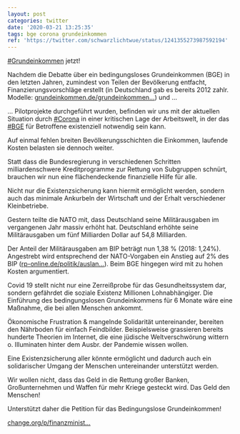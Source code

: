 ```yaml
---
layout: post
categories: twitter
date: '2020-03-21 13:25:35'
tags: bge corona grundeinkommen
ref: 'https://twitter.com/schwarzlichtwue/status/1241355273987592194'
---
```

[#Grundeinkommen](/t/grundeinkommen) jetzt!

Nachdem die Debatte über ein bedingungsloses Grundeinkommen (BGE) in den letzten Jahren, zumindest von Teilen der Bevölkerung entfacht, Finanzierungsvorschläge erstellt (in Deutschland gab es bereits 2012 zahlr. Modelle: [grundeinkommen.de/grundeinkommen…](https://www.grundeinkommen.de/grundeinkommen/modelle)) und …

… Pilotprojekte durchgeführt wurden, befinden wir uns mit der aktuellen Situation durch [#Corona](/t/corona) in einer kritischen Lage der Arbeitswelt, in der das [#BGE](/t/bge) für Betroffene existenziell notwendig sein kann.

Auf einmal fehlen breiten Bevölkerungsschichten die Einkommen, laufende Kosten belasten sie dennoch weiter.

Statt dass die Bundesregierung in verschiedenen Schritten milliardenschwere Kreditprogramme zur Rettung von Subgruppen schnürt, brauchen wir nun eine flächendeckende finanzielle Hilfe für alle.

Nicht nur die Existenzsicherung kann hiermit ermöglicht werden, sondern auch das minimale Ankurbeln der Wirtschaft und der Erhalt verschiedener Kleinbetriebe.

Gestern teilte die NATO mit, dass Deutschland seine Militärausgaben im vergangenen Jahr massiv erhöht hat. Deutschland erhöhte seine Militärausgaben um fünf Milliarden Dollar auf 54,8 Milliarden.

Der Anteil der Militärausgaben am BIP beträgt nun 1,38 % (2018: 1,24%). Angestrebt wird entsprechend der NATO-Vorgaben ein Anstieg auf 2% des BIP ([rp-online.de/politik/auslan…](https://rp-online.de/politik/ausland/nato-neun-staaten-erreichen-ziel-bei-verteidigungsausgaben-deutschland-nicht_aid-49640443-y)). Beim BGE hingegen wird mit zu hohen Kosten argumentiert.

Covid 19 stellt nicht nur eine Zerreißprobe für das Gesundheitssystem dar, sondern gefährdet die soziale Existenz Millionen Lohnabhängiger. Die Einführung des bedingungslosen Grundeinkommens für 6 Monate wäre eine Maßnahme, die bei allen Menschen ankommt.

Ökonomische Frustration &amp; mangelnde Solidarität untereinander, bereiten den Nährboden für einfach Feindbilder. Beispielsweise grassieren bereits hunderte Theorien im Internet, die eine jüdische Weltverschwörung wittern o. Illuminaten hinter dem Ausbr. der Pandemie wissen wollen.

Eine Existenzsicherung aller könnte ermöglicht und dadurch auch ein solidarischer Umgang der Menschen untereinander unterstützt werden. 



Wir wollen nicht, dass das Geld in die Rettung großer Banken, Großunternehmen und Waffen für mehr Kriege gesteckt wird. Das Geld den Menschen!

Unterstützt daher die Petition für das Bedingungslose Grundeinkommen! 

[change.org/p/finanzminist…](https://www.change.org/p/finanzminister-olaf-scholz-und-wirtschaftsminister-peter-altmaier-mit-dem-bedingungslosen-grundeinkommen-durch-die-coronakrise-coronavirusde-olafscholz-peteraltmaier)